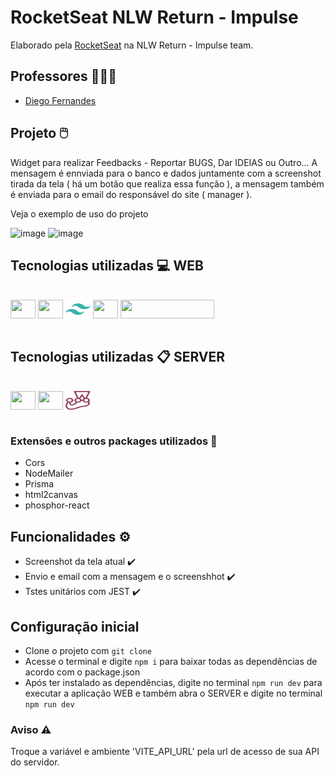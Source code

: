 # RocketSeat NLW Return - Impulse

Elaborado pela  [RocketSeat](https://www.rocketseat.com.br/) na NLW Return - Impulse team.

## Professores 👨🏽‍🏫
- [Diego Fernandes](https://www.linkedin.com/in/diego-schell-fernandes/)

## Projeto 🖱️

Widget para realizar Feedbacks - Reportar BUGS, Dar IDEIAS ou Outro...
A mensagem é ennviada para o banco e dados juntamente com a screenshot tirada da tela ( há um botão que realiza essa função ),
a mensagem também é enviada para o email do responsável do site ( manager ).

Veja o exemplo de uso do projeto 

![image](https://user-images.githubusercontent.com/69023428/173976232-56f61523-c451-4e25-b318-caad0467d725.png)
![image](https://user-images.githubusercontent.com/69023428/173976361-761fc12d-e216-42c7-ab9d-6fc9345be813.png)

## Tecnologias utilizadas 💻 WEB
<div style="display: inline_block"><br>
 <img align="center" height="30" width="40" src="https://cdn.jsdelivr.net/gh/devicons/devicon/icons/react/react-original.svg" />
 <img align="center" height="30" width="40" src="https://cdn.jsdelivr.net/gh/devicons/devicon/icons/typescript/typescript-original.svg" />
 <img align="center" height="30" width="40" src="https://raw.githubusercontent.com/devicons/devicon/master/icons/tailwindcss/tailwindcss-plain.svg">
 <img align="center" height="30" width="40" src="https://user-images.githubusercontent.com/69023428/173976855-1ea3994f-570c-49a5-bd43-67b746fd239a.png" /> 
 <img align="center" height="30" width="150" src="https://user-images.githubusercontent.com/69023428/173977057-570c0120-b8b6-4a58-840a-abb0ab85edfd.png" />
</div>

</br>

## Tecnologias utilizadas 📋 SERVER
<div style="display: inline_block"><br>
 <img align="center" height="30" width="40" src="https://cdn.jsdelivr.net/gh/devicons/devicon/icons/express/express-original.svg" />
 <img align="center" height="30" width="40" src="https://cdn.jsdelivr.net/gh/devicons/devicon/icons/typescript/typescript-original.svg" />
 <img align="center" height="30" width="40" src="https://raw.githubusercontent.com/devicons/devicon/master/icons/jest/jest-plain.svg">
</div>

</br>

### Extensões e outros packages utilizados 🔧
- Cors
- NodeMailer
- Prisma
- html2canvas
- phosphor-react

## Funcionalidades ⚙️
- Screenshot da tela atual ✔️
- Envio e email com a mensagem e o screenshhot ✔️
- Tstes unitários com JEST ✔️

## Configuração inicial
- Clone o projeto com ```git clone```
- Acesse o terminal e digite ```npm i``` para baixar todas as dependências de acordo com o package.json
- Após ter instalado as dependências, digite no terminal ```npm run dev``` para executar a aplicação WEB e também abra o SERVER e digite no terminal ```npm run dev```

### Aviso ⚠️
Troque a variável e ambiente 'VITE_API_URL' pela url de acesso de sua API do servidor.

